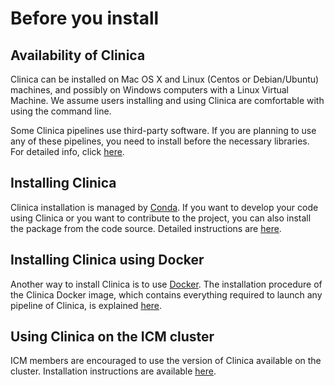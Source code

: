 # Before you install

## Availability of Clinica

Clinica can be installed on Mac OS X and Linux (Centos or Debian/Ubuntu) machines, and possibly on Windows computers with a Linux Virtual Machine.
We assume users installing and using Clinica are comfortable with using the command line.

Some Clinica pipelines use third-party software.
If you are planning to use any of these pipelines, you need to install before the necessary libraries.
For detailed info, click [here](./Third-party).

## Installing Clinica

Clinica installation is managed by [Conda](https://conda.io).
If you want to develop your code using Clinica or you want to contribute to the project, you can also install the package from the code source.
Detailed instructions are [here](./Installation).

## Installing Clinica using Docker

Another way to install Clinica is to use [Docker](https://www.docker.com/what-docker).
The installation procedure of the Clinica Docker image, which contains everything required to launch any pipeline of Clinica, is explained [here](https://gitlab.inria.fr/aramis/clinica_docker).

## Using Clinica on the ICM cluster

ICM members are encouraged to use the version of Clinica available on the cluster.
Installation instructions are available [here](./ICMClusterInstallation).

